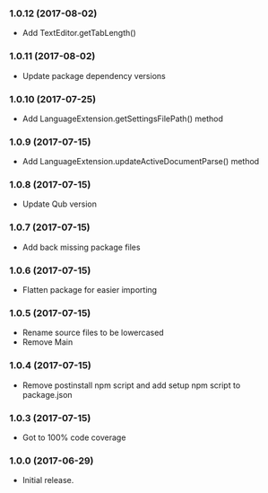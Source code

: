 ### 1.0.12 (2017-08-02)

- Add TextEditor.getTabLength()

### 1.0.11 (2017-08-02)

- Update package dependency versions

### 1.0.10 (2017-07-25)

- Add LanguageExtension<T>.getSettingsFilePath() method

### 1.0.9 (2017-07-15)

- Add LanguageExtension<T>.updateActiveDocumentParse() method

### 1.0.8 (2017-07-15)

- Update Qub version

### 1.0.7 (2017-07-15)

- Add back missing package files

### 1.0.6 (2017-07-15)

- Flatten package for easier importing

### 1.0.5 (2017-07-15)

- Rename source files to be lowercased
- Remove Main

### 1.0.4 (2017-07-15)

- Remove postinstall npm script and add setup npm script to package.json

### 1.0.3 (2017-07-15)

- Got to 100% code coverage

### 1.0.0 (2017-06-29)

- Initial release.